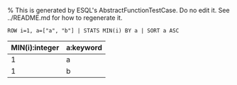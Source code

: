 % This is generated by ESQL's AbstractFunctionTestCase. Do no edit it. See ../README.md for how to regenerate it.

```esql
ROW i=1, a=["a", "b"] | STATS MIN(i) BY a | SORT a ASC
```

| MIN(i):integer | a:keyword |
| --- | --- |
| 1 | a |
| 1 | b |
